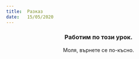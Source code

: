 ```yaml
---
title:  Разказ
date:   15/05/2020
---
```


### <center>Работим по този урок.</center>
<center>Моля, върнете се по-късно.</center>